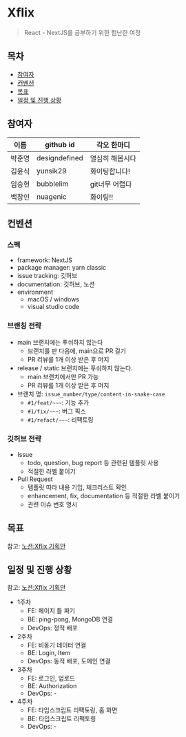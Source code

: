 # Xflix
> React - NextJS를 공부하기 위한 험난한 여정


## 목차
- [참여자](#참여자)
- [컨벤션](#컨벤션)
- [목표](#목표)
- [일정 및 진행 상황](#일정-및-진행-상황)


## 참여자
|이름|github id|각오 한마디|
|---|---|---|
|박준영 |designdefined|열심히 해봅시다|
|김윤식|yunsik29|화이팅합니다!|
|임승현 |bubblelim|git너무 어렵다|
|백창인| nuagenic| 화이팅!!|


## 컨벤션

### 스펙
- framework: NextJS
- package manager: yarn classic
- issue tracking: 깃허브
- documentation: 깃허브, 노션
- environment
  - macOS / windows
  - visual studio code

### 브랜칭 전략
- main 브랜치에는 푸쉬하지 않는다
  - 브랜치를 판 다음에, main으로 PR 걸기
  - PR 리뷰를 1개 이상 받은 후 머지
- release / static 브랜치에는 푸쉬하지 않는다.
  - main 브랜치에서만 PR 가능
  - PR 리뷰를 1개 이상 받은 후 머지
- 브랜치 명: `issue_number/type/content-in-snake-case`
  - `#1/feat/~~~`: 기능 추가 
  - `#1/fix/~~~`: 버그 픽스
  - `#1/refact/~~~`: 리팩토링

### 깃허브 전략 
- Issue
  - todo, question, bug report 등 관련된 템플릿 사용
  - 적절한 라벨 붙이기
- Pull Request
  - 템플릿 따라 내용 기입, 체크리스트 확인
  - enhancement, fix, documentation 등 적절한 라벨 붙이기
  - 관련 이슈 번호 명시


## 목표
참고: [노션:Xflix 기획안](https://www.notion.so/Xflix-8300689f382b4c1ebfc3f8d38ebdd769)


## 일정 및 진행 상황
참고: [노션:Xflix 기획안](https://www.notion.so/Xflix-8300689f382b4c1ebfc3f8d38ebdd769)
- 1주차
  - FE: 페이지 틀 짜기
  - BE: ping-pong, MongoDB 연결
  - DevOps: 정적 배포
- 2주차
  - FE: 비동기 데이터 연결
  - BE: Login, Item
  - DevOps: 동적 배포, 도메인 연결
- 3주차
  - FE: 로그인, 업로드
  - BE: Authorization
  - DevOps: -
- 4주차
  - FE: 타입스크립트 리팩토링, 홈 화면
  - BE: 타입스크립트 리팩토링
  - DevOps: -

